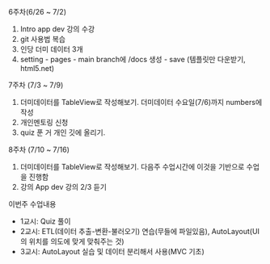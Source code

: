 
6주차(6/26 ~ 7/2)

1. Intro app dev 강의 수강
2. git 사용법 복습
3. 인당 더미 데이터 3개
4. setting - pages - main branch에 /docs 생성 - save (템플릿만 다운받기, html5.net) 

7주차 (7/3 ~ 7/9)

1. 더미데이터를 TableView로 작성해보기. 더미데이터 수요일(7/6)까지 numbers에 작성
2. 개인멘토링 신청
3. quiz 푼 거 개인 깃에 올리기.

8주차 (7/10 ~ 7/16)

1. 더미데이터를 TableView로 작성해보기. 다음주 수업시간에 이것을 기반으로 수업을 진행함
2. 강의 App dev 강의 2/3 듣기

이번주 수업내용 
- 1교시: Quiz 풀이
- 2교시: ETL(데이터 추출-변환-불러오기) 연습(무들에 파일있음), AutoLayout(UI의 위치를 의도에 맞게 맞춰주는 것)
- 3교시: AutoLayout 실습 및 데이터 분리해서 사용(MVC 기초)


